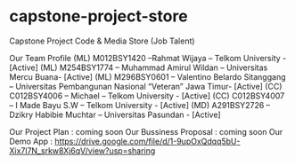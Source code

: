 # capstone-project-store
Capstone Project
Code & Media Store (Job Talent)


Our Team Profile
(ML) M012BSY1420 –Rahmat Wijaya – Telkom University - [Active]
(ML) M254BSY1774 – Muhammad Amirul Wildan – Universitas Mercu Buana- [Active]
(ML) M296BSY0601 – Valentino Belardo Sitanggang – Universitas Pembangunan Nasional “Veteran” Jawa Timur- [Active]
(CC)  C012BSY4006 – Michael – Telkom University - [Active]
(CC)  C012BSY4007 – I Made Bayu S.W – Telkom University - [Active]
(MD) A291BSY2726 – Dzikry Habibie Muchtar – Universitas Pasundan - [Active]


Our Project Plan : coming soon
Our Bussiness Proposal : coming soon
Our Demo App : https://drive.google.com/file/d/1-9upOxQdqq5bU-Xix7l7N_srkw8Xj6qV/view?usp=sharing 

